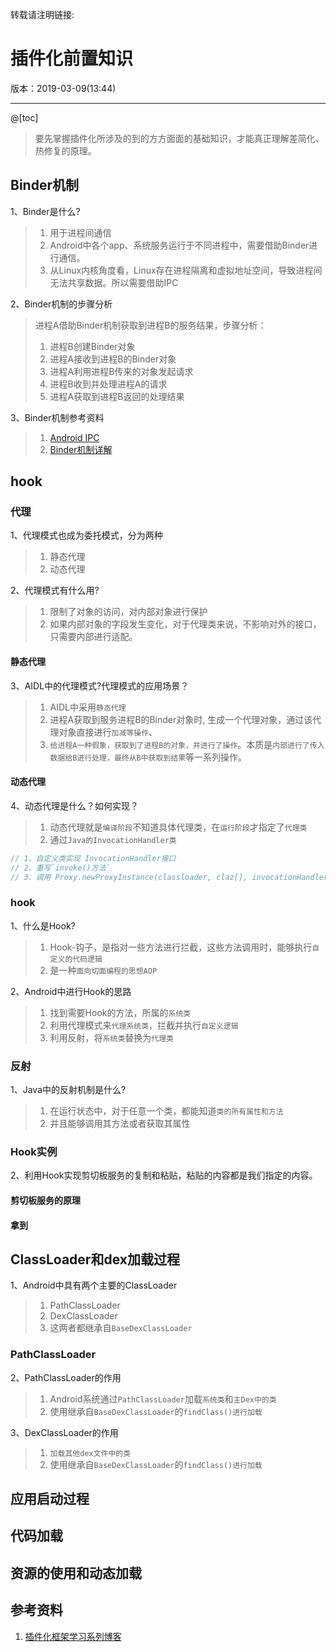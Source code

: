 转载请注明链接:


# 插件化前置知识

版本：2019-03-09(13:44)

---

@[toc]
> 要先掌握插件化所涉及的到的方方面面的基础知识，才能真正理解差简化、热修复的原理。

## Binder机制

1、Binder是什么?
> 1. 用于进程间通信
> 1. Android中各个app、系统服务运行于不同进程中，需要借助Binder进行通信。
> 1. 从Linux内核角度看，Linux存在进程隔离和虚拟地址空间，导致进程间无法共享数据。所以需要借助IPC

2、Binder机制的步骤分析
> 进程A借助Binder机制获取到进程B的服务结果，步骤分析：
> 1. 进程B创建Binder对象
> 1. 进程A接收到进程B的Binder对象
> 1. 进程A利用进程B传来的对象发起请求
> 1. 进程B收到并处理进程A的请求
> 1. 进程A获取到进程B返回的处理结果

3、Binder机制参考资料
> 1. [Android IPC](https://blog.csdn.net/feather_wch/article/details/79190230)
> 1. [Binder机制详解](https://blog.csdn.net/feather_wch/article/details/79415202)

## hook

### 代理

1、代理模式也成为委托模式，分为两种
> 1. 静态代理
> 1. 动态代理

2、代理模式有什么用?
> 1. 限制了对象的访问，对内部对象进行保护
> 1. 如果内部对象的字段发生变化，对于代理类来说，不影响对外的接口，只需要内部进行适配。

#### 静态代理

3、AIDL中的代理模式?代理模式的应用场景？
> 1. AIDL中采用`静态代理`
> 1. 进程A获取到服务进程B的Binder对象时, 生成一个代理对象，通过该代理对象直接进行`加减等操作`、
> 1. `给进程A一种假象，获取到了进程B的对象，并进行了操作`。本质是`内部进行了传入数据给B进行处理，最终从B中获取到结果`等一系列操作。

#### 动态代理

4、动态代理是什么？如何实现？
> 1. 动态代理就是`编译阶段`不知道具体代理类，在`运行阶段`才指定了`代理类`
> 1. 通过`Java的InvocationHandler类`
```java
// 1、自定义类实现 InvocationHandler接口
// 2、重写`invoke()方法`
// 3、调用 Proxy.newProxyInstance(classloader, claz[], invocationHandler); 返回一个代理类
```

### hook

1、什么是Hook?
> 1. Hook-钩子，是指对一些方法进行拦截，这些方法调用时，能够执行`自定义的代码逻辑`
> 1. 是一种`面向切面编程的思想AOP`

2、Android中进行Hook的思路
> 1. 找到需要Hook的方法，所属的`系统类`
> 1. 利用代理模式来`代理系统类`，拦截并执行`自定义逻辑`
> 1. 利用反射，将`系统类`替换为`代理类`

### 反射

1、Java中的反射机制是什么?
> 1. 在运行状态中，对于任意一个类，都能知道`类的所有属性和方法`
> 1. 并且能够调用其方法或者获取其属性

### Hook实例

2、利用Hook实现剪切板服务的复制和粘贴，粘贴的内容都是我们指定的内容。

#### 剪切板服务的原理

#### 拿到

## ClassLoader和dex加载过程

1、Android中具有两个主要的ClassLoader
> 1. PathClassLoader
> 1. DexClassLoader
> 1. 这两者都继承自`BaseDexClassLoader`

### PathClassLoader

2、PathClassLoader的作用
> 1. Android系统通过`PathClassLoader`加载`系统类`和`主Dex中的类`
> 1. 使用继承自`BaseDexClassLoader`的`findClass()进行加载`

3、DexClassLoader的作用
> 1. `加载其他dex文件中的类`
> 1. 使用继承自`BaseDexClassLoader`的`findClass()进行加载`

###

## 应用启动过程

## 代码加载

## 资源的使用和动态加载


## 参考资料
1. [插件化框架学习系列博客](https://blog.csdn.net/yulong0809/article/list/1?)

